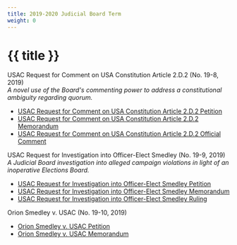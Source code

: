```yaml
---
title: 2019-2020 Judicial Board Term
weight: 0
---
```


# {{ title }}

USAC Request for Comment on USA Constitution Article 2.D.2 (No. 19-8, 2019)\
*A novel use of the Board's commenting power to address a constitutional ambiguity regarding quorum.*

- [USAC Request for Comment on USA Constitution Article 2.D.2 Petition](/docs/cases/19-8%20Petition.pdf)
- [USAC Request for Comment on USA Constitution Article 2.D.2 Memorandum](/docs/cases/19-8%20Press%20Memo.pdf)
- [USAC Request for Comment on USA Constitution Article 2.D.2 Official Comment](/docs/cases/19-8%20USAC%20Request%20for%20Comment.pdf)

USAC Request for Investigation into Officer-Elect Smedley (No. 19-9, 2019)\
*A Judicial Board investigation into alleged campaign violations in light of an inoperative Elections Board.*

- [USAC Request for Investigation into Officer-Elect Smedley Petition](/docs/cases/19-9%20Petition.pdf)
- [USAC Request for Investigation into Officer-Elect Smedley Memorandum](/docs/cases/19-9%20Press%20Memo%28f%29.pdf)
- [USAC Request for Investigation into Officer-Elect Smedley Ruling](/docs/cases/19-9%20Smedley%20Investigation%20Report.pdf)

Orion Smedley v. USAC (No. 19-10, 2019)

- [Orion Smedley v. USAC Petition](/docs/cases/19-10%20Petition.pdf)
- [Orion Smedley v. USAC Memorandum](/docs/cases/19-10%20Rejection%20Memo.pdf)
